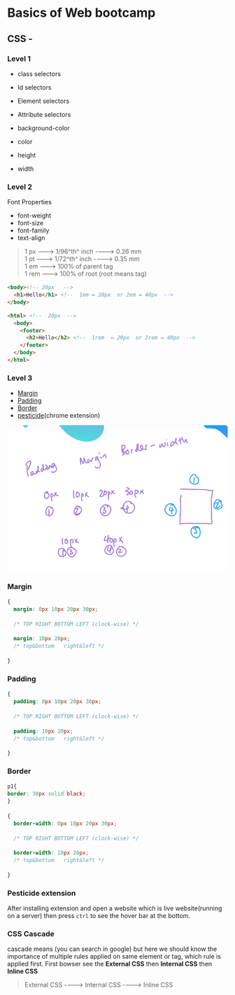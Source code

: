 # Basics of Web bootcamp
## CSS -

### Level 1
- class selectors
- Id selectors
- Element selectors
- Attribute selectors

- background-color
- color
- height
- width

### Level 2
Font Properties
- font-weight
- font-size
- font-family
- text-align

> 1 px ---> 1/96^th^ inch ----> 0.26 mm  
> 1 pt ---> 1/72^th^ inch ----> 0.35 mm  
> 1 em ---> 100% of parent tag  
> 1 rem ---> 100% of root (root means <html> tag)

```html
<body><!-- 20px   -->
  <h1>Hello</h1> <!--  1em = 20px  or 2em = 40px  -->
</body>
```
```html
<html> <!--  20px  -->
  <body>
    <footer>
      <h2>Hello</h2> <!--  1rem  = 20px  or 2rem = 40px  -->
    </footer>
  </body>
</html>
```

### Level 3
- [Margin](#margin)
- [Padding](#padding)
- [Border](#border)
- [pesticide](#pesticide-extension)(chrome extension)

![Image](./assets/margin-padding-border.png)

### Margin
```css
{
  margin: 0px 10px 20px 30px;

  /* TOP RIGHT BOTTOM LEFT (clock-wise) */

  margin: 10px 20px;
  /* top&bottom   right&left */

}

```

### Padding
```css
{
  padding: 0px 10px 20px 30px;

  /* TOP RIGHT BOTTOM LEFT (clock-wise) */

  padding: 10px 20px;
  /* top&bottom   right&left */

}

```

### Border

```css
p1{
border: 30px solid black;
}

{
  border-width: 0px 10px 20px 30px;

  /* TOP RIGHT BOTTOM LEFT (clock-wise) */

  border-width: 10px 20px;
  /* top&bottom   right&left */

}

```
### Pesticide extension
After installing extension and open a website which is live website(running on a server) then press `ctrl` to see the hover bar at the bottom.
  
### CSS Cascade
cascade means (you can search in google)
but here we should know the importance of multiple rules applied on same element or tag, which rule is applied first.
First bowser see the **External CSS** then **Internal CSS** then **Inline CSS**
> External CSS ----> Internal CSS ----> Inline CSS
